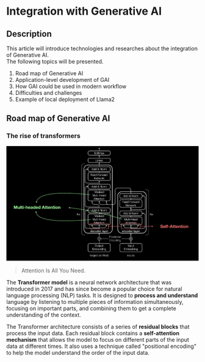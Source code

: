 # Integration with Generative AI
## Description
This article will introduce technologies and researches about the integration of Generative AI.  
The following topics will be presented.  
1. Road map of Generative AI 
2. Application-level development of GAI
3. How GAI could be used in modern workflow
4. Difficulties and challenges
5. Example of local deployment of Llama2


## Road map of Generative AI 
### The rise of transformers  
![Inside transformers](img/image.png)
> Attention Is All You Need.   

The **Transformer model** is a neural network architecture that was introduced in 2017 and has since become a popular choice for natural language processing (NLP) tasks. It is designed to **process and understand** language by listening to multiple pieces of information simultaneously, focusing on important parts, and combining them to get a complete understanding of the context. 

The Transformer architecture consists of a series of **residual blocks** that process the input data. Each residual block contains a **self-attention mechanism** that allows the model to focus on different parts of the input data at different times. It also uses a technique called "positional encoding" to help the model understand the order of the input data. 

